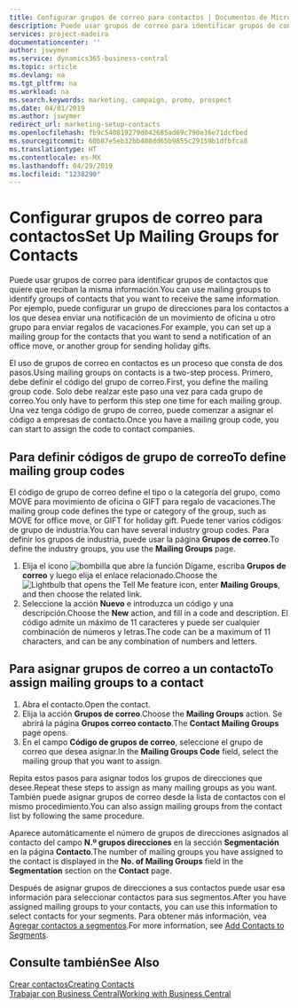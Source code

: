 ```yaml
---
title: Configurar grupos de correo para contactos | Documentos de Microsoft
description: Puede usar grupos de correo para identificar grupos de contactos que deben recibir la misma información, por ejemplo, para una campaña de marketing o una promoción.
services: project-madeira
documentationcenter: ''
author: jswymer
ms.service: dynamics365-business-central
ms.topic: article
ms.devlang: na
ms.tgt_pltfrm: na
ms.workload: na
ms.search.keywords: marketing, campaign, promo, prospect
ms.date: 04/01/2019
ms.author: jswymer
redirect_url: marketing-setup-contacts
ms.openlocfilehash: fb9c540819279d042685ad69c790e36e71dcfbed
ms.sourcegitcommit: 60b87e5eb32bb408dd65b9855c29159b1dfbfca8
ms.translationtype: HT
ms.contentlocale: es-MX
ms.lasthandoff: 04/29/2019
ms.locfileid: "1238290"
---
```

# <a name="set-up-mailing-groups-for-contacts"></a><span data-ttu-id="45270-103">Configurar grupos de correo para contactos</span><span class="sxs-lookup"><span data-stu-id="45270-103">Set Up Mailing Groups for Contacts</span></span>
<span data-ttu-id="45270-104">Puede usar grupos de correo para identificar grupos de contactos que quiere que reciban la misma información.</span><span class="sxs-lookup"><span data-stu-id="45270-104">You can use mailing groups to identify groups of contacts that you want to receive the same information.</span></span> <span data-ttu-id="45270-105">Por ejemplo, puede configurar un grupo de direcciones para los contactos a los que desea enviar una notificación de un movimiento de oficina u otro grupo para enviar regalos de vacaciones.</span><span class="sxs-lookup"><span data-stu-id="45270-105">For example, you can set up a mailing group for the contacts that you want to send a notification of an office move, or another group for sending holiday gifts.</span></span>

<span data-ttu-id="45270-106">El uso de grupos de correo en contactos es un proceso que consta de dos pasos.</span><span class="sxs-lookup"><span data-stu-id="45270-106">Using mailing groups on contacts is a two-step process.</span></span> <span data-ttu-id="45270-107">Primero, debe definir el código del grupo de correo.</span><span class="sxs-lookup"><span data-stu-id="45270-107">First, you define the mailing group code.</span></span> <span data-ttu-id="45270-108">Solo debe realzar este paso una vez para cada grupo de correo.</span><span class="sxs-lookup"><span data-stu-id="45270-108">You only have to perform this step one time for each mailing group.</span></span> <span data-ttu-id="45270-109">Una vez tenga código de grupo de correo, puede comenzar a asignar el código a empresas de contacto.</span><span class="sxs-lookup"><span data-stu-id="45270-109">Once you have a mailing group code, you can start to assign the code to contact companies.</span></span>

## <a name="to-define-mailing-group-codes"></a><span data-ttu-id="45270-110">Para definir códigos de grupo de correo</span><span class="sxs-lookup"><span data-stu-id="45270-110">To define mailing group codes</span></span>
<span data-ttu-id="45270-111">El código de grupo de correo define el tipo o la categoría del grupo, como MOVE para movimiento de oficina o GIFT para regalo de vacaciones.</span><span class="sxs-lookup"><span data-stu-id="45270-111">The mailing group code defines the type or category of the group, such as MOVE for office move, or GIFT for holiday gift.</span></span> <span data-ttu-id="45270-112">Puede tener varios códigos de grupo de industria.</span><span class="sxs-lookup"><span data-stu-id="45270-112">You can have several industry group codes.</span></span> <span data-ttu-id="45270-113">Para definir los grupos de industria, puede usar la página **Grupos de correo**.</span><span class="sxs-lookup"><span data-stu-id="45270-113">To define the industry groups, you use the **Mailing Groups** page.</span></span>

1. <span data-ttu-id="45270-114">Elija el icono ![bombilla que abre la función Dígame](media/ui-search/search_small.png "Dígame que desea hacer"), escriba **Grupos de correo** y luego elija el enlace relacionado.</span><span class="sxs-lookup"><span data-stu-id="45270-114">Choose the ![Lightbulb that opens the Tell Me feature](media/ui-search/search_small.png "Tell me what you want to do") icon, enter **Mailing Groups**, and then choose the related link.</span></span>
2. <span data-ttu-id="45270-115">Seleccione la acción **Nuevo** e introduzca un código y una descripción.</span><span class="sxs-lookup"><span data-stu-id="45270-115">Choose the **New** action, and fill in a code and description.</span></span> <span data-ttu-id="45270-116">El código admite un máximo de 11 caracteres y puede ser cualquier combinación de números y letras.</span><span class="sxs-lookup"><span data-stu-id="45270-116">The code can be a maximum of 11 characters, and can be any combination of numbers and letters.</span></span>

## <a name="AssignMailGroupContact"></a> <span data-ttu-id="45270-117">Para asignar grupos de correo a un contacto</span><span class="sxs-lookup"><span data-stu-id="45270-117">To assign mailing groups to a contact</span></span>
1. <span data-ttu-id="45270-118">Abra el contacto.</span><span class="sxs-lookup"><span data-stu-id="45270-118">Open the contact.</span></span>
2. <span data-ttu-id="45270-119">Elija la acción **Grupos de correo**.</span><span class="sxs-lookup"><span data-stu-id="45270-119">Choose the **Mailing Groups** action.</span></span> <span data-ttu-id="45270-120">Se abrirá la página **Grupos correo contacto**.</span><span class="sxs-lookup"><span data-stu-id="45270-120">The **Contact Mailing Groups** page opens.</span></span>
3. <span data-ttu-id="45270-121">En el campo **Código de grupos de correo**, seleccione el grupo de correo que desea asignar.</span><span class="sxs-lookup"><span data-stu-id="45270-121">In the **Mailing Groups Code** field, select the mailing group that you want to assign.</span></span>

<span data-ttu-id="45270-122">Repita estos pasos para asignar todos los grupos de direcciones que desee.</span><span class="sxs-lookup"><span data-stu-id="45270-122">Repeat these steps to assign as many mailing groups as you want.</span></span> <span data-ttu-id="45270-123">También puede asignar grupos de correo desde la lista de contactos con el mismo procedimiento.</span><span class="sxs-lookup"><span data-stu-id="45270-123">You can also assign mailing groups from the contact list by following the same procedure.</span></span>

<span data-ttu-id="45270-124">Aparece automáticamente el número de grupos de direcciones asignados al contacto del campo **N.º grupos direcciones** en la sección **Segmentación** en la página **Contacto**.</span><span class="sxs-lookup"><span data-stu-id="45270-124">The number of mailing groups you have assigned to the contact is displayed in the **No. of Mailing Groups** field in the **Segmentation** section on the **Contact** page.</span></span>

<span data-ttu-id="45270-125">Después de asignar grupos de direcciones a sus contactos puede usar esa información para seleccionar contactos para sus segmentos.</span><span class="sxs-lookup"><span data-stu-id="45270-125">After you have assigned mailing groups to your contacts, you can use this information to select contacts for your segments.</span></span> <span data-ttu-id="45270-126">Para obtener más información, vea [Agregar contactos a segmentos](marketing-add-contact-segment.md).</span><span class="sxs-lookup"><span data-stu-id="45270-126">For more information, see [Add Contacts to Segments](marketing-add-contact-segment.md).</span></span>

## <a name="see-also"></a><span data-ttu-id="45270-127">Consulte también</span><span class="sxs-lookup"><span data-stu-id="45270-127">See Also</span></span>
[<span data-ttu-id="45270-128">Crear contactos</span><span class="sxs-lookup"><span data-stu-id="45270-128">Creating Contacts</span></span>](marketing-create-contact-companies.md)  
[<span data-ttu-id="45270-129">Trabajar con Business Central</span><span class="sxs-lookup"><span data-stu-id="45270-129">Working with Business Central</span></span>](ui-work-product.md)
